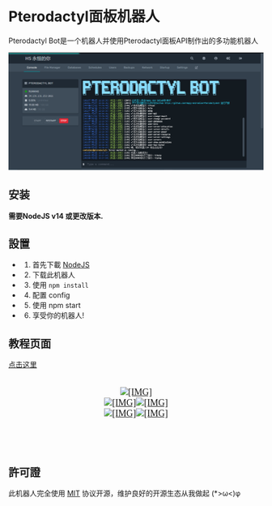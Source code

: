 # Pterodactyl面板机器人
Pterodactyl Bot是一个机器人并使用Pterodactyl面板API制作出的多功能机器人

![](https://github.com/Happy-and-Smile/PterodactylBot/blob/main/resource/images/PterodactylBot.PNG?raw=true)

## 安装
**需要NodeJS v14 或更改版本.**

## 設置
- 1. 首先下載 [NodeJS](https://www.nodejs.org/)
- 2. 下载此机器人
- 3. 使用 ``npm install``
- 4. 配置 config
- 5. 使用 npm start
- 6. 享受你的机器人!

## 教程页面
[点击这里](https://pterodactyl.xinrui.tk/)

<div style="text-align: center"><span style="font-family: 'Tahoma'"><span style="font-size: 18px"><br>
<a href="https://github.com/Rosewood-Development/PlayerPoints/wiki" target="_blank" class="externalLink" rel="nofollow"><img src="https://i.imgur.com/Hv9gcKM.png" class="bbCodeImage LbImage" alt="[&ZeroWidthSpace;IMG]" data-url="https://imgur.com/Hv9gcKM.png"></a><br>
<a href="https://discord.gg/MgUsTBK" target="_blank" class="externalLink" rel="nofollow"><img src="//proxy.spigotmc.org/dfa51a4228944230d56edff4c04943bb1df39e8a?url=https%3A%2F%2Fimgur.com%2FQdqdNVo.png" class="bbCodeImage LbImage" alt="[&ZeroWidthSpace;IMG]" data-url="https://imgur.com/QdqdNVo.png"></a><a href="https://www.spigotmc.org/resources/authors/esophose.34168/" class="internalLink"><img src="//proxy.spigotmc.org/d5d0ad9c902942f5a381406ab4757f08277f7bf8?url=https%3A%2F%2Fimgur.com%2FLIMDboy.png" class="bbCodeImage LbImage" alt="[&ZeroWidthSpace;IMG]" data-url="https://imgur.com/LIMDboy.png"></a><br>
<a href="https://github.com/Rosewood-Development/PlayerPoints" target="_blank" class="externalLink" rel="nofollow"><img src="//proxy.spigotmc.org/dd61973967061e307154adb7e5fb09c4d2843a2c?url=https%3A%2F%2Fimgur.com%2FkkIKu5K.png" class="bbCodeImage LbImage" alt="[&ZeroWidthSpace;IMG]" data-url="https://imgur.com/kkIKu5K.png"></a><a href="https://www.patreon.com/RosewoodDevelopment" target="_blank" class="externalLink" rel="nofollow"><img src="//proxy.spigotmc.org/bb92d7ebb72e47d2fe3696bb4ed3f698b2787196?url=https%3A%2F%2Fimgur.com%2FSZdPlOE.png" class="bbCodeImage LbImage" alt="[&ZeroWidthSpace;IMG]" data-url="https://imgur.com/SZdPlOE.png"></a><br>
<br>
<br>
</span></span>&ZeroWidthSpace;</div>

## 許可證
此机器人完全使用 [MIT](./LICENSE) 协议开源，维护良好的开源生态从我做起 (*>ω<)φ
